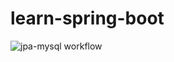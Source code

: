 # learn-spring-boot
![jpa-mysql workflow](https://github.com/manhhaycode/learn-spring-boot/actions/workflows/jpa-mysql-maven.yml/badge.svg)
